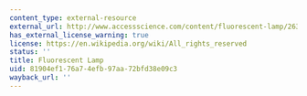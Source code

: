 ```yaml
---
content_type: external-resource
external_url: http://www.accessscience.com/content/fluorescent-lamp/263500
has_external_license_warning: true
license: https://en.wikipedia.org/wiki/All_rights_reserved
status: ''
title: Fluorescent Lamp
uid: 81904ef1-76a7-4efb-97aa-72bfd38e09c3
wayback_url: ''
---
```

